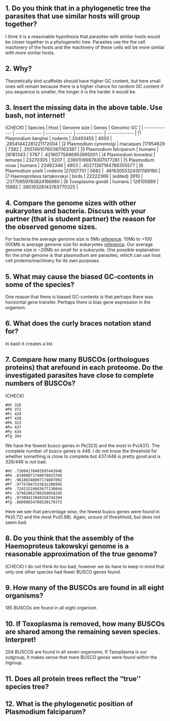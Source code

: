 ## 1. Do you think that in a phylogenetic tree the parasites that use similar hosts will group together?

I think it is a reasonable hypothesis that parasites with similar hosts would be closer together in a phylogenetic tree. Parasites use the the cell machinery of the hosts and the machinery of these cells will be more similar with more similar hosts. 

## 2. Why?
Theoretically bird scaffolds should have higher GC content, but here small ones will remain because there is a higher chance for random GC content if you sequence is smaller, the longer it is the harder it would be.

## 3. Insert the missing data in the above table. Use bash, not internet!
(CHECK)
|  Species | Host | Genome size | Genes | Genomic GC |
| ------------- | ------------- | ------------- | ------------- | ------------- | 
|1 Plasmodium berghei 	|	rodents	|	20493455 |	4050	| .28541442281221172004 |
|2 Plasmodium cynomolgi 	|	macaques	|17954629	| 7282	| .25074910760397063387 |
|3 Plasmodium falciparum | 	humans	|	26181343 |	5787	| .42160775686953995001 |
|4 Plasmodium knowlesi |		lemures	|	23270305 |	5207	| .23901099876307077281 |
|5 Plasmodium vivax 	|	humans	|	23462346 |	4953	| .40271397184768355577 |
|6 Plasmodium yoelii |		rodents		|27007701 |	5682	| .46163055324301189190 |
|7 Haemoproteus tartakovskyi |	birds	|	22222369 |	(edited) 3910	| .23770659760824166960 |
|8 Toxoplasma gondii 	|	humans	|	128105889	| 15892	| .58519328143783770325 |


## 4. Compare the genome sizes with other eukaryotes and bacteria. Discuss with your partner (that is student partner) the reason for the observed genome sizes.
For bacteria the average genome size is 5Mb [reference](https://www.ncbi.nlm.nih.gov/pmc/articles/PMC4361730/). 10Mb to >100 000Mb is average genome size for eukaryotes [reference](https://www.sciencedirect.com/topics/biochemistry-genetics-and-molecular-biology/genome-size).
Our average genome size is ~20Mb so small for a eukaryote. One possible explanation for the smal genome is that plasmodium are parasites, which can use host cell proteins/machinery for its own purposes.

## 5. What may cause the biased GC-contents in some of the species?

One reason that there is biased GC-contents is that perhaps there was horizontal gene transfer.
Perhaps there is bias gene expression in the organism.

## 6. What does the curly braces notation stand for?
In bash it creates a list.

## 7. Compare how many BUSCOs (orthologues proteins) that arefound in each proteome. Do the investigated parasites have close to complete numbers of BUSCOs?
(CHECK)
```
#Ht 326
#Pb 372
#Pc 429
#Pf 436
#Pk 323
#Pv 437
#Py 434
#Tg 384
```
We have the fewest busco genes in Pk(323) and the most in Pv(437). The complete number of busco genes is 446. I do not know the threshold for whether something is close to complete but 437/446 is pretty good and is 326/446 is not bad.
```
#Ht .73094170403587443946
#Pb .83408071748878923766
#Pc .96188340807174887892
#Pf .97757847533632286995
#Pk .72421524663677130044
#Pv .97982062780269058295
#Py .97309417040358744394
#Tg .86098654708520179372
```
Here we see that percentage wise, the fewest busco genes were found in Pk(0.72) and the most Pv(0.98). Again, unsure of threshhold, but does not seem bad.


## 8. Do you think that the assembly of the Haemoproteus takowskyi genome is a reasonable approximation of the true genome?
(CHECK)
I do not think its too bad, however we do have to keep in mind that only one other species had fewer BUSCO genes found. 

## 9. How many of the BUSCOs are found in all eight organisms?
185 BUSCOs are found in all eight organism

## 10. If Toxoplasma is removed, how many BUSCOs are shared among the remaining seven species. Interpret!
204 BUSCOS are found in all seven organisms. If Taxoplasma is our outgroup, it makes sense that more BUSCO genes were found within the ingroup.

## 11. Does all protein trees reflect the “true’’ species tree?


## 12. What is the phylogenetic position of Plasmodium falciparum?
